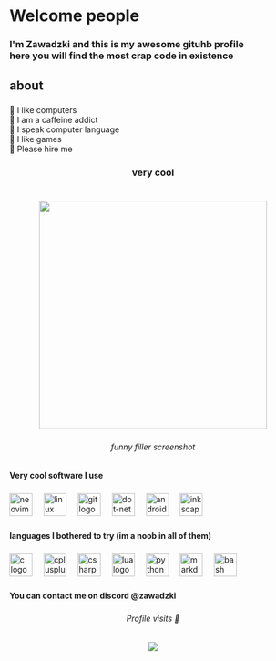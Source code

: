 <h1 align="left">Welcome people</h1>

###

<h3 align="left">I'm Zawadzki and this is my awesome gituhb profile<br>here you will find the most crap code in existence</h3>

###

<h2 align="left">about</h2>

###

<p align="left">🥔 I like computers<br>🧄 I am a caffeine addict<br>🥒 I speak computer language<br>🧅 I like games<br>🧀 Please hire me</p>

###

<h3 align="center">very cool</h3>

###

<br clear="both">

<div align="center">
  <img height="400" src="https://cdn.discordapp.com/attachments/1321830486800339064/1322659255651668069/bg2.png?ex=682c3a2c&is=682ae8ac&hm=c3305c6a157c649ac6500a6f5d45a3854d5a2b2f7d8b93fdcef9c67f46591b14&"  />
</div>

###

<h6 align="center">funny filler screenshot</h6>

###

<h4 align="left">Very cool software I use</h4>

###

<div align="left">
  <img src="https://skillicons.dev/icons?i=neovim" height="40" alt="neovim logo"  />
  <img width="12" />
  <img src="https://skillicons.dev/icons?i=linux" height="40" alt="linux logo"  />
  <img width="12" />
  <img src="https://skillicons.dev/icons?i=git" height="40" alt="git logo"  />
  <img width="12" />
  <img src="https://skillicons.dev/icons?i=dotnet" height="40" alt="dot-net logo"  />
  <img width="12" />
  <img src="https://cdn.simpleicons.org/android/3DDC84" height="40" alt="android logo"  />
  <img width="12" />
  <img src="https://cdn.jsdelivr.net/gh/devicons/devicon/icons/inkscape/inkscape-original.svg" height="40" alt="inkscape logo"  />
</div>

###

<h4 align="left">languages I bothered to try (im a noob in all of them)</h4>

###

<div align="left">
  <img src="https://cdn.jsdelivr.net/gh/devicons/devicon/icons/c/c-original.svg" height="40" alt="c logo"  />
  <img width="12" />
  <img src="https://cdn.jsdelivr.net/gh/devicons/devicon/icons/cplusplus/cplusplus-original.svg" height="40" alt="cplusplus logo"  />
  <img width="12" />
  <img src="https://cdn.jsdelivr.net/gh/devicons/devicon/icons/csharp/csharp-original.svg" height="40" alt="csharp logo"  />
  <img width="12" />
  <img src="https://cdn.jsdelivr.net/gh/devicons/devicon/icons/lua/lua-original.svg" height="40" alt="lua logo"  />
  <img width="12" />
  <img src="https://cdn.jsdelivr.net/gh/devicons/devicon/icons/python/python-original.svg" height="40" alt="python logo"  />
  <img width="12" />
  <img src="https://cdn.jsdelivr.net/gh/devicons/devicon/icons/markdown/markdown-original.svg" height="40" alt="markdown logo"  />
  <img width="12" />
  <img src="https://cdn.jsdelivr.net/gh/devicons/devicon/icons/bash/bash-original.svg" height="40" alt="bash logo"  />
</div>

###

<h4 align="left">You can contact me on discord @zawadzki</h4>

###

<h6 align="center">Profile visits 🤑</h6>

###

<div align="center">
  <img src="https://profile-counter.glitch.me/zawadzki6/count.svg?"  />
</div>

###
